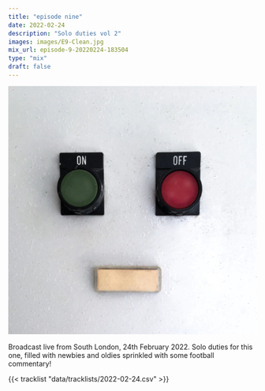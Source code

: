 ```yaml
---
title: "episode nine"
date: 2022-02-24
description: "Solo duties vol 2"
images: images/E9-Clean.jpg
mix_url: episode-9-20220224-183504
type: "mix"
draft: false
---
```


![artwork](images/E9-Clean.jpg)

Broadcast live from South London, 24th February 2022. Solo duties for this one, filled with newbies and oldies sprinkled with some football commentary!

{{< tracklist "data/tracklists/2022-02-24.csv" >}}
